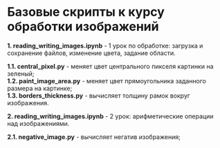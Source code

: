 # Базовые скрипты к курсу обработки изображений

**1. reading_writing_images.ipynb** - 1 урок по обработке: загрузка и сохранение файлов, изменение цвета, задание области. 

**1.1. central_pixel.py** - меняет цвет центрального пикселя картинки на зеленый;     
**1.2. paint_image_area.py** - меняет цвет прямоугольника заданного размера на картинке;      
**1.3. borders_thickness.py** - вычисляет толщину рамок вокруг изображения.

**2. reading_writing_images.ipynb** - 2 урок: арифметические операции над изображениями.

**2.1. negative_image.py** - вычисляет негатив изображения;


